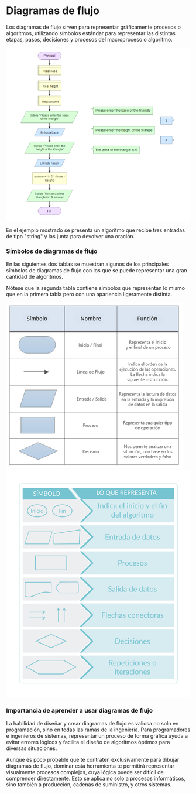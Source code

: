 # Diagramas de flujo

Los diagramas de flujo sirven para representar gráficamente procesos o algoritmos, utilizando símbolos estándar para representar las distintas etapas, pasos, decisiones y procesos del macroproceso o algoritmo.

<img src="assets/flowchart1.png" alt="Flowchart1">

En el ejemplo mostrado se presenta un algoritmo que recibe tres entradas de tipo "string" y las junta para devolver una oración.

### Símbolos de diagramas de flujo

En las siguientes dos tablas se muestran algunos de los principales símbolos de diagramas de flujo con los que se puede representar una gran cantidad de algoritmos.

Nótese que la segunda tabla contiene símbolos que representan lo mismo que en la primera tabla pero con una apariencia ligeramente distinta.

<img  src="assets/simbolos-de-diagramas-de-flujo.png"  alt="FlowchartSimbol">
	  
<img  src="assets/simbolos-de-diagramas-de-flujo2.png"  alt="FlowchartSimbol">

### Importancia de aprender a usar diagramas de flujo

La habilidad de diseñar y crear diagramas de flujo es valiosa no solo en programación, sino en todas las ramas de la ingeniería. Para programadores e ingenieros de sistemas, representar un proceso de forma gráfica ayuda a evitar errores lógicos y facilita el diseño de algoritmos óptimos para diversas situaciones.

Aunque es poco probable que te contraten exclusivamente para dibujar diagramas de flujo, dominar esta herramienta te permitirá representar visualmente procesos complejos, cuya lógica puede ser difícil de comprender directamente. Esto se aplica no solo a procesos informáticos, sino también a producción, cadenas de suministro, y otros sistemas.